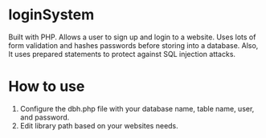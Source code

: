 # loginSystem
Built with PHP. Allows a user to sign up and login to a website. Uses lots of form validation and hashes passwords before storing into a database. Also, It uses prepared statements to protect against SQL injection attacks. 

# How to use
1. Configure the dbh.php file with your database name, table name, user, and password. 
2. Edit library path based on your websites needs. 
